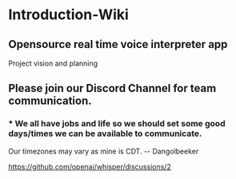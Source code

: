 # Introduction-Wiki
## Opensource real time voice interpreter app
Project vision and planning

## Please join our Discord Channel for team communication.


### * We all have jobs and life so we should set some good days/times we can be available to communicate. 
Our timezones may vary as mine is CDT. -- Dangolbeeker  

https://github.com/openai/whisper/discussions/2
